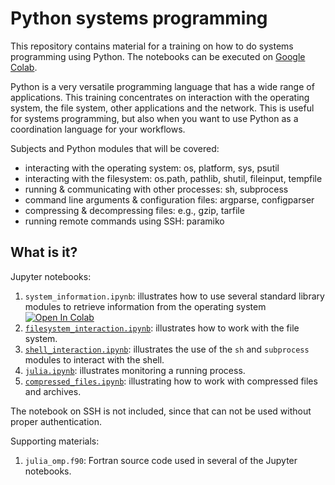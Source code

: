 # Python systems programming

This repository contains material for a training on how to do systems
programming using Python.  The notebooks can be executed on
[Google Colab](https://colab.research.google.com/).

Python is a very versatile programming language that has a wide range of
applications.  This training concentrates on interaction with the
operating system, the file system, other applications and the network.
This is useful for systems programming, but also when you want to use
Python as a coordination language for your workflows.

Subjects and Python modules that will be covered:

  * interacting with the operating system: os, platform, sys, psutil
  * interacting with the filesystem: os.path, pathlib, shutil,
    fileinput, tempfile
  * running & communicating with other processes: sh, subprocess
  * command line arguments & configuration files: argparse, configparser
  * compressing & decompressing files: e.g., gzip, tarfile
  * running remote commands using SSH: paramiko


## What is it?

Jupyter notebooks:

  1. `system_information.ipynb`:
     illustrates how to use several standard library modules to
     retrieve information from the operating system
     [![Open In Colab](https://colab.research.google.com/assets/colab-badge.svg)](https://colab.research.google.com/github/gjbex/PythonSysProg/blob/master/system_information.ipynb)
  1. [`filesystem_interaction.ipynb`](https://colab.research.google.com/github/gjbex/PythonSysProg/blob/master/filesystem_interaction.ipynb):
     illustrates how to work with the file system.
  1. [`shell_interaction.ipynb`](https://colab.research.google.com/github/gjbex/PythonSysProg/blob/master/shell_interaction.ipynb):
     illustrates the use of the `sh` and
     `subprocess` modules to interact with the shell.
  1. [`julia.ipynb`](https://colab.research.google.com/github/gjbex/PythonSysProg/blob/master/julia.ipynb):
     illustrates monitoring a running process.
  1. [`compressed_files.ipynb`](https://colab.research.google.com/github/gjbex/PythonSysProg/blob/master/compressed_files.ipynb):
     illustrating how to work with compressed files and archives.

The notebook on SSH is not included, since that can not be used
without proper authentication.

Supporting materials:

  1. `julia_omp.f90`: Fortran source code used in several of the Jupyter
     notebooks.
     
